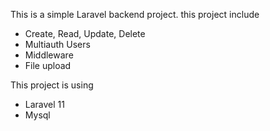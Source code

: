 This is a simple Laravel backend project. this project include

- Create, Read, Update, Delete
- Multiauth Users
- Middleware
- File upload

This project is using
- Laravel 11
- Mysql
